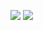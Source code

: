 ![](https://raw.githubusercontent.com/RedTorch/my-github-stats/master/generated/languages.svg#gh-dark-mode-only)
![](https://raw.githubusercontent.com/RedTorch/my-github-stats/master/generated/languages.svg#gh-light-mode-only)
